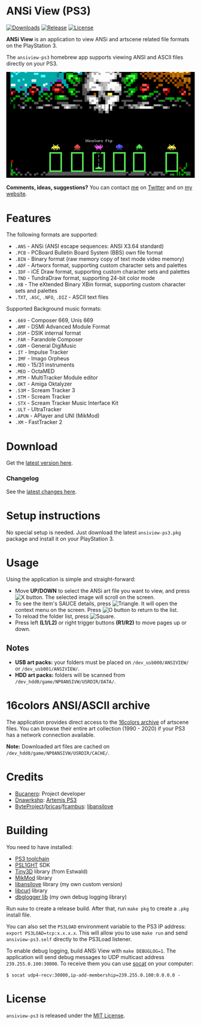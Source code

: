 # ANSi View (PS3)

[![Downloads][img_downloads]][app_downloads] [![Release][img_latest]][app_latest] [![License][img_license]][app_license]

**ANSi View** is an application to view ANSi and artscene related file formats on the PlayStation 3.

The `ansiview-ps3` homebrew app supports viewing ANSI and ASCII files directly on your PS3.

![image](./docs/screenshots/screenshot_main.png)

**Comments, ideas, suggestions?** You can contact [me](https://github.com/bucanero/) on [Twitter](https://twitter.com/dparrino) and on [my website](http://www.bucanero.com.ar/).

# Features

The following formats are supported:

 - `.ANS` - ANSi (ANSI escape sequences: ANSI X3.64 standard)
 - `.PCB` - PCBoard Bulletin Board System (BBS) own file format
 - `.BIN` - Binary format (raw memory copy of text mode video memory)
 - `.ADF` - Artworx format, supporting custom character sets and palettes
 - `.IDF` - iCE Draw format, supporting custom character sets and palettes
 - `.TND` - TundraDraw format, supporting 24-bit color mode
 - `.XB` - The eXtended Binary XBin format, supporting custom character sets and palettes
 - `.TXT`, `.ASC`, `.NFO`, `.DIZ` - ASCII text files
 
 Supported Background music formats:
 
 - `.669` - Composer 669, Unis 669
 - `.AMF` - DSMI Advanced Module Format
 - `.DSM` - DSIK internal format
 - `.FAR` - Farandole Composer
 - `.GDM` - General DigiMusic
 - `.IT` - Impulse Tracker
 - `.IMF` - Imago Orpheus
 - `.MOD` - 15/31 instruments
 - `.MED` - OctaMED
 - `.MTM` - MultiTracker Module editor
 - `.OKT` - Amiga Oktalyzer
 - `.S3M` - Scream Tracker 3
 - `.STM` - Scream Tracker
 - `.STX` - Scream Tracker Music Interface Kit
 - `.ULT` - UltraTracker
 - `.APUN` - APlayer and UNI (MikMod)
 - `.XM` - FastTracker 2

# Download

Get the [latest version here][app_latest].

### Changelog

See the [latest changes here](CHANGELOG.md).

# Setup instructions

No special setup is needed. Just download the latest `ansiview-ps3.pkg` package and install it on your PlayStation 3.

# Usage

Using the application is simple and straight-forward: 

 - Move **UP/DOWN** to select the ANSi art file you want to view, and press ![X button](https://github.com/bucanero/pkgi-ps3/raw/master/data/CROSS.png). The selected image will scroll on the screen.
 - To see the item's SAUCE details, press ![Triangle](https://github.com/bucanero/pkgi-ps3/raw/master/data/TRIANGLE.png).
It will open the context menu on the screen. Press ![O button](https://github.com/bucanero/pkgi-ps3/raw/master/data/CIRCLE.png) to return to the list.
 - To reload the folder list, press ![Square](https://github.com/bucanero/pkgi-ps3/raw/master/data/SQUARE.png).
 - Press left **(L1/L2)** or right trigger buttons **(R1/R2)** to move pages up or down.

## Notes

- **USB art packs:** your folders must be placed on `/dev_usb000/ANSIVIEW/` or `/dev_usb001/ANSIVIEW/`.
- **HDD art packs:** folders will be scanned from `/dev_hdd0/game/NP0ANSIVW/USRDIR/DATA/`.

# 16colors ANSI/ASCII archive

The application provides direct access to the [16colors archive](https://16colo.rs) of artscene files. You can browse their entire art collection (1990 - 2020) if your PS3 has a network connection available.

**Note:** Downloaded art files are cached on `/dev_hdd0/game/NP0ANSIVW/USRDIR/CACHE/`.

# Credits

* [Bucanero](http://www.bucanero.com.ar/): Project developer
* [Dnawrkshp](https://github.com/Dnawrkshp/): [Artemis PS3](https://github.com/Dnawrkshp/ArtemisPS3)
* [ByteProject](https://github.com/ByteProject)/[bricas](https://github.com/bricas)/[fcambus](https://github.com/fcambus): [libansilove](https://github.com/ansilove/libansilove)

# Building

You need to have installed:

- [PS3 toolchain](https://github.com/bucanero/ps3toolchain)
- [PSL1GHT](https://github.com/bucanero/PSL1GHT) SDK
- [Tiny3D](https://github.com/Estwald/PSDK3v2/tree/master/libraries-src/Tiny3D) library (from Estwald)
- [MikMod](https://github.com/ps3dev/ps3libraries/blob/master/scripts/011-libmikmod-3.1.11.sh) library
- [libansilove](https://github.com/bucanero/libansilove) library (my own custom version)
- [libcurl](https://github.com/ps3dev/ps3libraries/blob/master/scripts/016-libcurl-7.31.0.sh) library
- [dbglogger lib](https://github.com/bucanero/psl1ght-libs/tree/master/dbglogger) (my own debug logging library)

Run `make` to create a release build. After that, run `make pkg` to create a `.pkg` install file. 

You can also set the `PS3LOAD` environment variable to the PS3 IP address: `export PS3LOAD=tcp:x.x.x.x`.
This will allow you to use `make run` and send `ansiview-ps3.self` directly to the PS3Load listener.

To enable debug logging, build ANSi View with `make DEBUGLOG=1`. The application will send debug messages to
UDP multicast address `239.255.0.100:30000`. To receive them you can use [socat][] on your computer:

    $ socat udp4-recv:30000,ip-add-membership=239.255.0.100:0.0.0.0 -

# License

`ansiview-ps3` is released under the [MIT License](LICENSE).

[PSDLE]: https://repod.github.io/psdle/
[socat]: http://www.dest-unreach.org/socat/
[app_downloads]: https://github.com/bucanero/ansiview-ps3/releases
[app_latest]: https://github.com/bucanero/ansiview-ps3/releases/latest
[app_license]: https://github.com/bucanero/ansiview-ps3/blob/master/LICENSE
[img_downloads]: https://img.shields.io/github/downloads/bucanero/ansiview-ps3/total.svg?maxAge=3600
[img_latest]: https://img.shields.io/github/release/bucanero/ansiview-ps3.svg?maxAge=3600
[img_license]: https://img.shields.io/github/license/bucanero/ansiview-ps3.svg?maxAge=2592000
